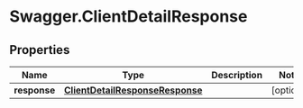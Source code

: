 # Swagger.ClientDetailResponse

## Properties
Name | Type | Description | Notes
------------ | ------------- | ------------- | -------------
**response** | [**ClientDetailResponseResponse**](ClientDetailResponseResponse.md) |  | [optional] 


